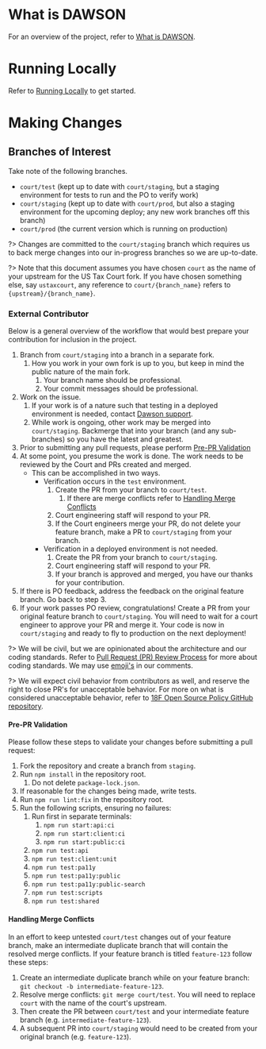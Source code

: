 # What is DAWSON

For an overview of the project, refer to [What is DAWSON](/what-is-dawson.md).

# Running Locally

Refer to [Running Locally](/running-locally) to get started.

# Making Changes

## Branches of Interest

Take note of the following branches.

- `court/test` (kept up to date with `court/staging`, but a staging environment for tests to run and the PO to verify work)
- `court/staging` (kept up to date with `court/prod`, but also a staging environment for the upcoming deploy; any new work branches off this branch)
- `court/prod` (the current version which is running on production)

?> Changes are committed to the `court/staging` branch which requires us to back merge changes into our in-progress branches so we are up-to-date.

?> Note that this document assumes you have chosen `court` as the name of your upstream for the US Tax Court fork. If you have chosen something else, say `ustaxcourt`, any reference to `court/{branch_name}` refers to `{upstream}/{branch_name}`.

### External Contributor

Below is a general overview of the workflow that would best prepare your contribution for inclusion in the project.

1. Branch from `court/staging` into a branch in a separate fork.
    1. How you work in your own fork is up to you, but keep in mind the public nature of the main fork.
        1. Your branch name should be professional.
        1. Your commit messages should be professional.
1. Work on the issue.
    1. If your work is of a nature such that testing in a deployed environment is needed, contact [Dawson support](dawson.support@ustaxcourt.gov).
    1. While work is ongoing, other work may be merged into `court/staging`.  Backmerge that into your branch (and any sub-branches) so you have the latest and greatest.
1. Prior to submitting any pull requests, please perform [Pre-PR Validation](#pre-pr-validation)
1. At some point, you presume the work is done.  The work needs to be reviewed by the Court and PRs created and merged.
    - This can be accomplished in two ways.
        - Verification occurs in the `test` environment.
            1. Create the PR from your branch to `court/test`.
               1. If there are merge conflicts refer to [Handling Merge Conflicts](#handling-merge-conflicts)
            1. Court engineering staff will respond to your PR.
            1. If the Court engineers merge your PR, do not delete your feature branch, make a PR to `court/staging` from your branch.
        - Verification in a deployed environment is not needed.
            1. Create the PR from your branch to `court/staging`.
            1. Court engineering staff will respond to your PR.
            1. If your branch is approved and merged, you have our thanks for your contribution.
1. If there is PO feedback, address the feedback on the original feature branch.  Go back to step 3.
1. If your work passes PO review, congratulations!  Create a PR from your original feature branch to `court/staging`.  You will need to wait for a court engineer to approve your PR and merge it.  Your code is now in `court/staging` and ready to fly to production on the next deployment!

?> We will be civil, but we are opinionated about the architecture and our coding standards. Refer to [Pull Request (PR) Review Process](code-review.md) for more about coding standards. We may use [emoji's](https://github.com/erikthedeveloper/code-review-emoji-guide) in our comments.

?> We will expect civil behavior from contributors as well, and reserve the right to close PR's for unacceptable behavior. For more on what is considered unacceptable behavior, refer to [18F Open Source Policy GitHub repository](https://github.com/18f/open-source-policy).

#### Pre-PR Validation

Please follow these steps to validate your changes before submitting a pull request:

1. Fork the repository and create a branch from `staging`.
1. Run `npm install` in the repository root.
    1. Do not delete `package-lock.json`.
1. If reasonable for the changes being made, write tests.
1. Run `npm run lint:fix` in the repository root.
1. Run the following scripts, ensuring no failures:
    1. Run first in separate terminals:
       1. `npm run start:api:ci`
       1. `npm run start:client:ci`
       1. `npm run start:public:ci`
    1. `npm run test:api`
    1. `npm run test:client:unit`
    1. `npm run test:pa11y`
    1. `npm run test:pa11y:public`
    1. `npm run test:pa11y:public-search`
    1. `npm run test:scripts`
    1. `npm run test:shared`
       

#### Handling Merge Conflicts

In an effort to keep untested `court/test` changes out of your feature branch, make an intermediate duplicate branch that will contain the resolved merge conflicts. If your feature branch is titled `feature-123` follow these steps:
1. Create an intermediate duplicate branch while on your feature branch: `git checkout -b intermediate-feature-123`.
1. Resolve merge conflicts: `git merge court/test`.  You will need to replace `court` with the name of the court's upstream.
1. Then create the PR between `court/test` and your intermediate feature branch (e.g. `intermediate-feature-123`).
1. A subsequent PR into `court/staging` would need to be created from your original branch (e.g. `feature-123`).
